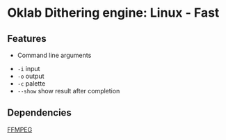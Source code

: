 # Oklab Dithering engine: Linux - Fast

## Features
* Command line arguments
- `-i` input 
- `-o` output
- `-c` palette
- `--show` show result after completion

## Dependencies
[FFMPEG](https://ffmpeg.org/download.html#build-linux)
